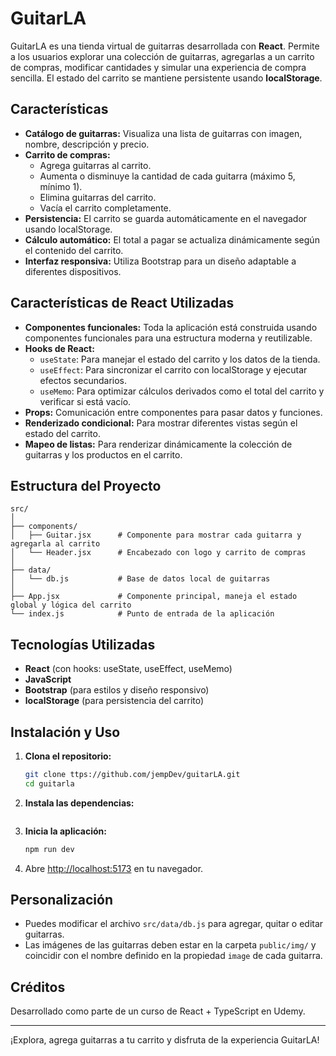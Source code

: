 # GuitarLA

GuitarLA es una tienda virtual de guitarras desarrollada con **React**. Permite
a los usuarios explorar una colección de guitarras, agregarlas a un carrito de
compras, modificar cantidades y simular una experiencia de compra sencilla. El
estado del carrito se mantiene persistente usando **localStorage**.

## Características

- **Catálogo de guitarras:** Visualiza una lista de guitarras con imagen,
  nombre, descripción y precio.
- **Carrito de compras:**
  - Agrega guitarras al carrito.
  - Aumenta o disminuye la cantidad de cada guitarra (máximo 5, mínimo 1).
  - Elimina guitarras del carrito.
  - Vacía el carrito completamente.
- **Persistencia:** El carrito se guarda automáticamente en el navegador usando
  localStorage.
- **Cálculo automático:** El total a pagar se actualiza dinámicamente según el
  contenido del carrito.
- **Interfaz responsiva:** Utiliza Bootstrap para un diseño adaptable a
  diferentes dispositivos.

## Características de React Utilizadas

- **Componentes funcionales:** Toda la aplicación está construida usando
  componentes funcionales para una estructura moderna y reutilizable.
- **Hooks de React:**
  - `useState`: Para manejar el estado del carrito y los datos de la tienda.
  - `useEffect`: Para sincronizar el carrito con localStorage y ejecutar efectos
    secundarios.
  - `useMemo`: Para optimizar cálculos derivados como el total del carrito y
    verificar si está vacío.
- **Props:** Comunicación entre componentes para pasar datos y funciones.
- **Renderizado condicional:** Para mostrar diferentes vistas según el estado
  del carrito.
- **Mapeo de listas:** Para renderizar dinámicamente la colección de guitarras y
  los productos en el carrito.

## Estructura del Proyecto

```
src/
│
├── components/
│   ├── Guitar.jsx      # Componente para mostrar cada guitarra y agregarla al carrito
│   └── Header.jsx      # Encabezado con logo y carrito de compras
│
├── data/
│   └── db.js           # Base de datos local de guitarras
│
├── App.jsx             # Componente principal, maneja el estado global y lógica del carrito
└── index.js            # Punto de entrada de la aplicación
```

## Tecnologías Utilizadas

- **React** (con hooks: useState, useEffect, useMemo)
- **JavaScript**
- **Bootstrap** (para estilos y diseño responsivo)
- **localStorage** (para persistencia del carrito)

## Instalación y Uso

1. **Clona el repositorio:**

   ```bash
   git clone ttps://github.com/jempDev/guitarLA.git
   cd guitarla
   ```

2. **Instala las dependencias:**

   ```bash

   ```

3. **Inicia la aplicación:**

   ```bash
   npm run dev
   ```

4. Abre [http://localhost:5173](http://localhost:5173) en tu navegador.

## Personalización

- Puedes modificar el archivo `src/data/db.js` para agregar, quitar o editar
  guitarras.
- Las imágenes de las guitarras deben estar en la carpeta `public/img/` y
  coincidir con el nombre definido en la propiedad `image` de cada guitarra.

## Créditos

Desarrollado como parte de un curso de React + TypeScript en Udemy.

---

¡Explora, agrega guitarras a tu carrito y disfruta de la experiencia GuitarLA!
